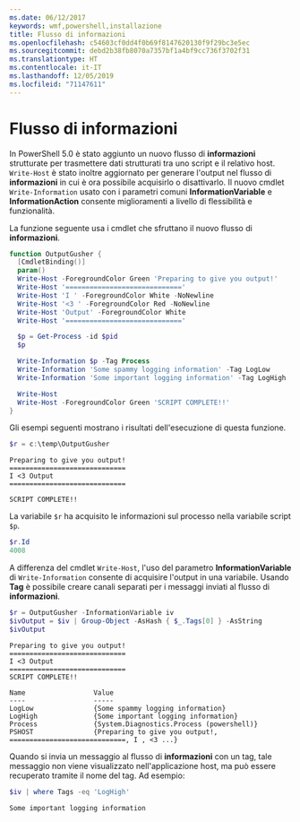 ```yaml
---
ms.date: 06/12/2017
keywords: wmf,powershell,installazione
title: Flusso di informazioni
ms.openlocfilehash: c54603cf0dd4f0b69f8147620130f9f29bc3e5ec
ms.sourcegitcommit: debd2b38fb8070a7357bf1a4bf9cc736f3702f31
ms.translationtype: HT
ms.contentlocale: it-IT
ms.lasthandoff: 12/05/2019
ms.locfileid: "71147611"
---
```

# <a name="information-stream"></a>Flusso di informazioni

In PowerShell 5.0 è stato aggiunto un nuovo flusso di **informazioni** strutturate per trasmettere dati strutturati tra uno script e il relativo host. `Write-Host` è stato inoltre aggiornato per generare l'output nel flusso di **informazioni** in cui è ora possibile acquisirlo o disattivarlo. Il nuovo cmdlet `Write-Information` usato con i parametri comuni **InformationVariable** e **InformationAction** consente miglioramenti a livello di flessibilità e funzionalità.

La funzione seguente usa i cmdlet che sfruttano il nuovo flusso di **informazioni**.

```powershell
function OutputGusher {
  [CmdletBinding()]
  param()
  Write-Host -ForegroundColor Green 'Preparing to give you output!'
  Write-Host '============================='
  Write-Host 'I ' -ForegroundColor White -NoNewline
  Write-Host '<3 ' -ForegroundColor Red -NoNewline
  Write-Host 'Output' -ForegroundColor White
  Write-Host '============================='

  $p = Get-Process -id $pid
  $p

  Write-Information $p -Tag Process
  Write-Information 'Some spammy logging information' -Tag LogLow
  Write-Information 'Some important logging information' -Tag LogHigh

  Write-Host
  Write-Host -ForegroundColor Green 'SCRIPT COMPLETE!!'
}
```

Gli esempi seguenti mostrano i risultati dell'esecuzione di questa funzione.

```powershell
$r = c:\temp\OutputGusher
```

```Output
Preparing to give you output!
=============================
I <3 Output
=============================

SCRIPT COMPLETE!!
```

La variabile `$r` ha acquisito le informazioni sul processo nella variabile script `$p`.

```powershell
$r.Id
4008
```

A differenza del cmdlet `Write-Host`, l'uso del parametro **InformationVariable** di `Write-Information` consente di acquisire l'output in una variabile. Usando **Tag** è possibile creare canali separati per i messaggi inviati al flusso di **informazioni**.

```powershell
$r = OutputGusher -InformationVariable iv
$ivOutput = $iv | Group-Object -AsHash { $_.Tags[0] } -AsString
$ivOutput
```

```Output
Preparing to give you output!
=============================
I <3 Output
=============================
SCRIPT COMPLETE!!

Name                 Value
----                 -----
LogLow               {Some spammy logging information}
LogHigh              {Some important logging information}
Process              {System.Diagnostics.Process (powershell)}
PSHOST               {Preparing to give you output!, =============================, I , <3 ...}
```

Quando si invia un messaggio al flusso di **informazioni** con un tag, tale messaggio non viene visualizzato nell'applicazione host, ma può essere recuperato tramite il nome del tag. Ad esempio:

```powershell
$iv | where Tags -eq 'LogHigh'
```

```Output
Some important logging information
```